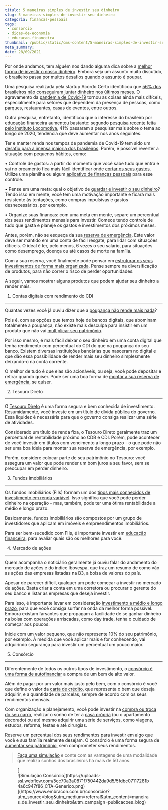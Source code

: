 ```yaml
---
titulo: 5 maneiras simples de investir seu dinheiro
slug: 5-maneiras-simples-de-investir-seu-dinheiro
categoria: financas-pessoais
tags:
 - consorcio
 - dicas-de-economia
 - educacao-financeira
thumbnail: /public/static/cms-content/5-maneiras-simples-de-investir-seu-dinheiro.jpg
meta_summary: 
date: 28/09/2021
---
```

Por onde andamos, tem alguém nos dando alguma dica sobre a [melhor forma de investir o nosso dinheiro](https://www.embracon.com.br/blog/conheca-4-opcoes-para-quem-quer-comecar-a-investir). Embora seja um assunto muito discutido, o brasileiro passa por muitos desafios quando o assunto é poupar.

Uma pesquisa realizada pela startup Acordo Certo identificou que [56% dos brasileiros não conseguiram juntar dinheiro nos últimos meses](https://exame.com/invest/56-dos-brasileiros-tem-dificuldades-para-guardar-dinheiro/). O agravamento da [pandemia de Covid-19](https://www.embracon.com.br/blog/entenda-a-importancia-do-planejamento-financeiro-em-tempos-de-pandemia) tornou as coisas ainda mais difíceis, especialmente para setores que dependem da presença de pessoas, como parques, restaurantes, casas de eventos, entre outros.

Outra pesquisa, entretanto, identificou que o interesse do brasileiro por educação financeira aumentou bastante: segundo [pesquisa recente feita pelo Instituto Locomotiva](https://www.infomoney.com.br/minhas-financas/pandemia-prejudica-o-orcamento-do-brasileiro-mas-eleva-interesse-por-educacao-financeira-diz-pesquisa/), 41% passaram a pesquisar mais sobre o tema ao longo de 2020, tendência que deve aumentar nos anos seguintes.

Ter e manter renda nos tempos de pandemia de Covid-19 tem sido um [desafio para a imensa maioria dos brasileiros](https://www.embracon.com.br/blog/perda-de-renda-como-lidar). Porém, é possível reverter a situação com pequenos hábitos, como:

 • Controle de gastos: a partir do momento que você sabe tudo que entra e sai no orçamento fica mais fácil identificar onde [cortar os seus gastos](https://www.embracon.com.br/blog/como-identificar-e-eliminar-gastos-desnecessarios). Utilize uma planilha ou algum [aplicativo de finanças pessoais](https://www.embracon.com.br/blog/4-aplicativos-de-financas-para-te-ajudar-a-economizar-mais-dinheiro) para esse controle.

 • Pense em uma meta: qual o objetivo de [guardar e investir o seu dinheiro](https://www.embracon.com.br/blog/guardar-poupar-ou-investir-qual-a-diferenca-entre-os-termos)? Tendo isso em mente, você tem uma motivação importante e ficará mais resistente às tentações, como compras impulsivas e gastos desnecessários, por exemplo.

 • Organize suas finanças: com uma meta em mente, separe um percentual dos seus rendimentos mensais para investir. Comece tendo controle de tudo que gasta e planeje os gastos e investimentos dos próximos meses.

Antes, porém, não se esqueça da sua[ reserva de emergência](https://www.embracon.com.br/blog/como-fazer-uma-reserva-de-emergencia). Este valor deve ser mantido em uma conta de fácil resgate, para lidar com situações difíceis. O ideal é ter, pelo menos, 6 vezes o seu salário, para situações como desemprego, doença ou até casos de morte na família.

Com a sua reserva, você finalmente pode pensar em [estruturar os seus investimentos de forma mais organizada](https://www.embracon.com.br/blog/diversificar-investimentos-financeiros-e-possivel). Pense sempre na diversificação de produtos, para não correr o risco de perder oportunidades.

A seguir, vamos mostrar alguns produtos que podem ajudar seu dinheiro a render mais.

 1. Contas digitais com rendimento do CDI
-----------------------------------------

Quantas vezes você já ouviu dizer que a [poupança não rende mais nada](https://www.embracon.com.br/blog/consorcio-ou-poupanca-quais-sao-as-diferencas-e-como-escolher)?

Pois é, com as opções que temos hoje de bancos digitais, que abominam totalmente a poupança, não existe mais desculpa para insistir em um produto que não vai [multiplicar seu patrimônio](https://www.embracon.com.br/blog/5-formas-de-aumentar-seu-patrimonio-com-o-consorcio).

Por isso mesmo, é mais fácil deixar o seu dinheiro em uma conta digital que tenha rendimento com percentual do CDI do que na poupança do seu banco. Existem diversas instituições bancárias que nasceram no digital e que dão essa possibilidade de render mais seu dinheiro simplesmente deixando-o na conta corrente.

 O melhor de tudo é que elas são acionáveis, ou seja, você pode depositar e retirar quando quiser. Pode ser uma boa forma de [montar a sua reserva de emergência](https://www.embracon.com.br/blog/reserva-financeira-como-preparar-a-sua), se quiser.

 2. Tesouro Direto
------------------

O [Tesouro Direto](https://www.embracon.com.br/blog/tesouro-direto-guia-rapido-com-tudo-o-que-voce-precisa-saber) é uma forma segura e bem conhecida de investimento. Resumidamente, você investe em um título de dívida pública do governo. Essa liquidez é necessária para que o governo consiga realizar uma série de atividades.

Considerado um título de renda fixa, o Tesouro Direto geralmente traz um percentual de rentabilidade próximo ao CDB e CDI. Porém, pode acontecer de você investir em títulos com vencimento a longo prazo - o que pode não ser uma boa ideia para montar sua reserva de emergência, por exemplo.

Porém, considere colocar parte de seu patrimônio no Tesouro: você assegura um valor que pode render um bom juros a seu favor, sem se preocupar em perder dinheiro.

 3. Fundos imobiliários
-----------------------

Os fundos imobiliários (FIIs) formam um dos [tipos mais conhecidos de investimento em renda variável](https://www.embracon.com.br/blog/conheca-4-opcoes-para-quem-quer-comecar-a-investir). Isso significa que você pode perder dinheiro na operação - mas, também, pode ter uma ótima rentabilidade a médio e longo prazo.

Basicamente, fundos imobiliários são compostos por um grupo de investidores que aplicam em imóveis e empreendimentos imobiliários.

Para ser bem-sucedido com FIIs, é importante investir em [educação financeira](https://www.embracon.com.br/blog/entenda-a-importancia-da-educacao-financeira-na-sua-vida), para avaliar quais são os melhores para você.

 4. Mercado de ações
--------------------

Quem acompanha o noticiário geralmente já ouviu falar do andamento do mercado de ações e do índice Ibovespa, que traz um resumo de como vão as ações das empresas listadas na B3, a bolsa de valores do país.

Apesar de parecer difícil, qualquer um pode começar a investir no mercado de ações. Basta criar a conta em uma corretora ou procurar o gerente do seu banco e listar as empresas que deseja investir.

Para isso, é importante levar em consideração [investimento a médio e longo prazo](https://www.embracon.com.br/blog/como-investir-em-curto-medio-e-longo-prazo), para que você consiga surfar na onda da melhor forma possível. Embora existam farsantes que propagam a facilidade de se ganhar dinheiro na bolsa com operações arriscadas, como day trade, tenha o cuidado de começar aos poucos.

Inicie com um valor pequeno, que não represente 10% do seu patrimônio, por exemplo. À medida que você aplicar mais e for conhecendo, vai adquirindo segurança para investir um percentual um pouco maior.

 5. Consórcio
-------------

Diferentemente de todos os outros tipos de investimento, o [consórcio é uma forma de autofinanciar](https://www.embracon.com.br/blog/autofinanciamento-o-que-e-e-como-um-consorcio-pode-ajuda-lo) a compra de um bem de alto valor.

Além de pagar por um valor mais justo pelo bem, com o consórcio é você que define o valor da [carta de crédito](https://www.embracon.com.br/blog/tudo-o-que-voce-precisa-saber-sobre-a-carta-de-credito-de-consorcios), que representa o bem que deseja adquirir, e a quantidade de parcelas, sempre de acordo com os seus rendimentos mensais.

Com organização e planejamento, você pode investir na [compra ou troca do seu carro](https://www.embracon.com.br/blog/quer-trocar-de-carro-veja-como-o-consorcio-pode-te-ajudar), realizar o sonho de ter a [casa própria](https://www.embracon.com.br/blog/como-conquistar-a-estabilidade-da-casa-propria) (ou o apartamento decorado) ou até mesmo adquirir uma série de serviços, como viagens, estudos, reforma, festas e até cirurgias.

Reserve um percentual dos seus rendimentos para investir em algo que você e sua família realmente desejam. O consórcio é uma forma segura de [aumentar seu patrimônio](https://www.embracon.com.br/blog/e-possivel-aumentar-o-patrimonio-saiba-aqui), sem comprometer seus rendimentos.

> [Faça uma simulação](https://www.embracon.com.br/consorcio/?utm_source=blog&utm_medium=referral&utm_content=maneiras_de_investir_seu_dinheiro&utm_campaign=publicacoes_blog) e conte com as vantagens de uma modalidade que realiza sonhos dos brasileiros há mais de 50 anos.

<figure class="w-richtext-figure-type-image w-richtext-align-center">[<div>![Simulação Consórcio](https://uploads-ssl.webflow.com/5cc70a3a0871f750442da9d5/5fdbc07117281b4a6c947f86_CTA-Generico.png)</div>](https://www.embracon.com.br/consorcio/?utm_source=blog&utm_medium=referral&utm_content=maneiras_de_investir_seu_dinheiro&utm_campaign=publicacoes_blog)</figure>
